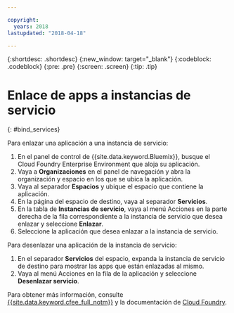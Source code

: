 ```yaml
---

copyright:
  years: 2018
lastupdated: "2018-04-18"

---
```


{:shortdesc: .shortdesc}
{:new_window: target="_blank"}
{:codeblock: .codeblock}
{:pre: .pre}
{:screen: .screen}
{:tip: .tip}

# Enlace de apps a instancias de servicio
{: #bind_services}

Para enlazar una aplicación a una instancia de servicio:

1. En el panel de control de {{site.data.keyword.Bluemix}}, busque el Cloud Foundry Enterprise Environment que aloja su aplicación.
2. Vaya a **Organizaciones** en el panel de navegación y abra la organización y espacio en los que se ubica la aplicación.
3. Vaya al separador **Espacios** y ubique el espacio que contiene la aplicación.
4. En la página del espacio de destino, vaya al separador **Servicios**.
5. En la tabla de **Instancias de servicio**, vaya al menú Acciones en la parte derecha de la fila correspondiente a la instancia de servicio que desea enlazar y seleccione **Enlazar**.
6. Seleccione la aplicación que desea enlazar a la instancia de servicio.

Para desenlazar una aplicación de la instancia de servicio:

1. En el separador **Servicios** del espacio, expanda la instancia de servicio de destino para mostrar las apps que están enlazadas al mismo.
2. Vaya al menú Acciones en la fila de la aplicación y seleccione **Desenlazar servicio**.

Para obtener más información, consulte [{{site.data.keyword.cfee_full_notm}}](index.html) y la documentación de [Cloud Foundry](https://docs.cloudfoundry.org/adminguide/).

